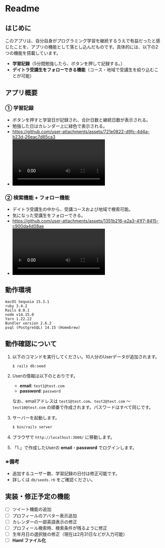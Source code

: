# Readme

## はじめに
このアプリは、自分自身がプログラミング学習を継続するうえで有益だったと感じたことを、アプリの機能として落とし込んだものです。具体的には、以下の2つの機能を搭載しています。

- **学習記録**（5分間勉強したら、ボタンを押して記録する。）
- **デイトラ受講生をフォローできる機能**（コース・地域で受講生を絞り込むことが可能）

## アプリ概要

### ① 学習記録
- ボタンを押すと学習日が記録され、合計日数と継続日数が表示される。
- 勉強した日はカレンダー上に緑色で表示される。
- https://github.com/user-attachments/assets/721e0822-d9fc-4d4a-b23d-26eac7d85ca3
- <video src="https://github.com/user-attachments/assets/721e0822-d9fc-4d4a-b23d-26eac7d85ca3" controls></video>

### ② 検索機能 + フォロー機能
- デイトラ受講生の中から、受講コースおよび地域で検索可能。
- 気になった受講生をフォローできる。
- https://github.com/user-attachments/assets/1351b216-e2a3-41f7-8415-c900da4d08ae
- <video src="https://github.com/user-attachments/assets/1351b216-e2a3-41f7-8415-c900da4d08ae" controls></video>

## 動作環境

```
macOS Sequoia 15.3.1
ruby 3.4.2
Rails 8.0.1
node v14.15.0
Yarn 1.22.22
Bundler version 2.6.2
psql (PostgreSQL) 14.15 (Homebrew)
```

## 動作確認について

1. 以下のコマンドを実行してください。10人分のUserデータが追加されます。

   ```sh
   $ rails db:seed
   ```

2. Userの情報は以下のとおりです。
   - **email**: `test1@test.com`
   - **password**: `password`

   なお、emailアドレスは `test1@test.com`、`test2@test.com` 〜 `test10@test.com` の順番で作成されます。パスワードはすべて同じです。

3. サーバーを起動します。

   ```sh
   $ bin/rails server
   ```

4. ブラウザで `http://localhost:3000/` に移動します。

5. 「1.」で作成したUserの **email**・**password** でログインします。

### ※備考
- 追加するユーザー数、学習記録の日付は修正可能です。
- 詳しくは `db/seeds.rb` をご確認ください。

## 実装・修正予定の機能

- [ ] ツイート機能の追加
- [ ] プロフィールのアバター表示追加
- [ ] カレンダーの一部英語表示の修正
- [ ] プロフィール検索時、検索条件が残るように修正
- [ ] 生年月日の選択肢の修正（現在は2月31日などが入力可能）
- [ ] **Haml ファイル化**
